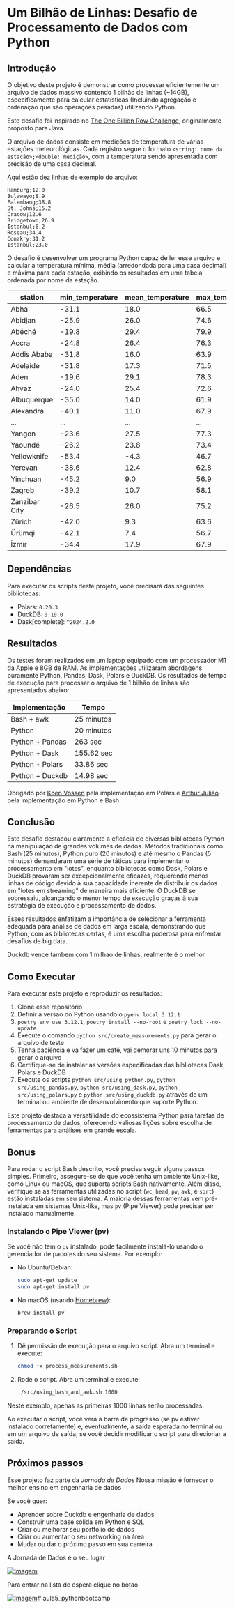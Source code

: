 # Um Bilhão de Linhas: Desafio de Processamento de Dados com Python

## Introdução

O objetivo deste projeto é demonstrar como processar eficientemente um arquivo de dados massivo contendo 1 bilhão de linhas (~14GB), especificamente para calcular estatísticas (Incluindo agregação e ordenação que são operações pesadas) utilizando Python. 

Este desafio foi inspirado no [The One Billion Row Challenge](https://github.com/gunnarmorling/1brc), originalmente proposto para Java.

O arquivo de dados consiste em medições de temperatura de várias estações meteorológicas. Cada registro segue o formato `<string: nome da estação>;<double: medição>`, com a temperatura sendo apresentada com precisão de uma casa decimal.

Aqui estão dez linhas de exemplo do arquivo:

```
Hamburg;12.0
Bulawayo;8.9
Palembang;38.8
St. Johns;15.2
Cracow;12.6
Bridgetown;26.9
Istanbul;6.2
Roseau;34.4
Conakry;31.2
Istanbul;23.0
```

O desafio é desenvolver um programa Python capaz de ler esse arquivo e calcular a temperatura mínima, média (arredondada para uma casa decimal) e máxima para cada estação, exibindo os resultados em uma tabela ordenada por nome da estação.

| station      | min_temperature | mean_temperature | max_temperature |
|--------------|-----------------|------------------|-----------------|
| Abha         | -31.1           | 18.0             | 66.5            |
| Abidjan      | -25.9           | 26.0             | 74.6            |
| Abéché       | -19.8           | 29.4             | 79.9            |
| Accra        | -24.8           | 26.4             | 76.3            |
| Addis Ababa  | -31.8           | 16.0             | 63.9            |
| Adelaide     | -31.8           | 17.3             | 71.5            |
| Aden         | -19.6           | 29.1             | 78.3            |
| Ahvaz        | -24.0           | 25.4             | 72.6            |
| Albuquerque  | -35.0           | 14.0             | 61.9            |
| Alexandra    | -40.1           | 11.0             | 67.9            |
| ...          | ...             | ...              | ...             |
| Yangon       | -23.6           | 27.5             | 77.3            |
| Yaoundé      | -26.2           | 23.8             | 73.4            |
| Yellowknife  | -53.4           | -4.3             | 46.7            |
| Yerevan      | -38.6           | 12.4             | 62.8            |
| Yinchuan     | -45.2           | 9.0              | 56.9            |
| Zagreb       | -39.2           | 10.7             | 58.1            |
| Zanzibar City| -26.5           | 26.0             | 75.2            |
| Zürich       | -42.0           | 9.3              | 63.6            |
| Ürümqi       | -42.1           | 7.4              | 56.7            |
| İzmir        | -34.4           | 17.9             | 67.9            |

## Dependências

Para executar os scripts deste projeto, você precisará das seguintes bibliotecas:

* Polars: `0.20.3`
* DuckDB: `0.10.0`
* Dask[complete]: `^2024.2.0`

## Resultados

Os testes foram realizados em um laptop equipado com um processador M1 da Apple e 8GB de RAM. As implementações utilizaram abordagens puramente Python, Pandas, Dask, Polars e DuckDB. Os resultados de tempo de execução para processar o arquivo de 1 bilhão de linhas são apresentados abaixo:

| Implementação | Tempo |
| --- | --- |
| Bash + awk | 25 minutos |
| Python | 20 minutos |
| Python + Pandas | 263 sec |
| Python + Dask | 155.62 sec  |
| Python + Polars | 33.86 sec |
| Python + Duckdb | 14.98 sec |

Obrigado por [Koen Vossen](https://github.com/koenvo) pela implementação em Polars e [Arthur Julião](https://github.com/ArthurJ) pela implementação em Python e Bash 

## Conclusão

Este desafio destacou claramente a eficácia de diversas bibliotecas Python na manipulação de grandes volumes de dados. Métodos tradicionais como Bash (25 minutos), Python puro (20 minutos) e até mesmo o Pandas (5 minutos) demandaram uma série de táticas para implementar o processamento em "lotes", enquanto bibliotecas como Dask, Polars e DuckDB provaram ser excepcionalmente eficazes, requerendo menos linhas de código devido à sua capacidade inerente de distribuir os dados em "lotes em streaming" de maneira mais eficiente. O DuckDB se sobressaiu, alcançando o menor tempo de execução graças à sua estratégia de execução e processamento de dados.

Esses resultados enfatizam a importância de selecionar a ferramenta adequada para análise de dados em larga escala, demonstrando que Python, com as bibliotecas certas, é uma escolha poderosa para enfrentar desafios de big data.

Duckdb vence tambem com 1 milhao de linhas, realmente é o melhor

## Como Executar

Para executar este projeto e reproduzir os resultados:

1. Clone esse repositório
2. Definir a versao do Python usando o `pyenv local 3.12.1`
2. `poetry env use 3.12.1`, `poetry install --no-root` e `poetry lock --no-update`
3. Execute o comando `python src/create_measurements.py` para gerar o arquivo de teste
4. Tenha paciência e vá fazer um café, vai demorar uns 10 minutos para gerar o arquivo
5. Certifique-se de instalar as versões especificadas das bibliotecas Dask, Polars e DuckDB
6. Execute os scripts `python src/using_python.py`, `python src/using_pandas.py`, `python src/using_dask.py`, `python src/using_polars.py` e `python src/using_duckdb.py` através de um terminal ou ambiente de desenvolvimento que suporte Python.

Este projeto destaca a versatilidade do ecossistema Python para tarefas de processamento de dados, oferecendo valiosas lições sobre escolha de ferramentas para análises em grande escala.

## Bonus

Para rodar o script Bash descrito, você precisa seguir alguns passos simples. Primeiro, assegure-se de que você tenha um ambiente Unix-like, como Linux ou macOS, que suporta scripts Bash nativamente. Além disso, verifique se as ferramentas utilizadas no script (`wc`, `head`, `pv`, `awk`, e `sort`) estão instaladas em seu sistema. A maioria dessas ferramentas vem pré-instalada em sistemas Unix-like, mas `pv` (Pipe Viewer) pode precisar ser instalado manualmente.

### Instalando o Pipe Viewer (pv)

Se você não tem o `pv` instalado, pode facilmente instalá-lo usando o gerenciador de pacotes do seu sistema. Por exemplo:

* No Ubuntu/Debian:
    
    ```bash
    sudo apt-get update
    sudo apt-get install pv
    ```
    
* No macOS (usando [Homebrew](https://brew.sh/)):
    
    ```bash
    brew install pv
    ```
    
### Preparando o Script

1. Dê permissão de execução para o arquivo script. Abra um terminal e execute:
    
    ```bash
    chmod +x process_measurements.sh
    ```

2. Rode o script. Abra um terminal e execute:
   
   ```bash
   ./src/using_bash_and_awk.sh 1000
   ```

Neste exemplo, apenas as primeiras 1000 linhas serão processadas.

Ao executar o script, você verá a barra de progresso (se pv estiver instalado corretamente) e, eventualmente, a saída esperada no terminal ou em um arquivo de saída, se você decidir modificar o script para direcionar a saída.

## Próximos passos

Esse projeto faz parte da *Jornada de Dados*
Nossa missão é fornecer o melhor ensino em engenharia de dados

Se você quer:

- Aprender sobre Duckdb e engenharia de dados
- Construir uma base sólida em Python e SQL
- Criar ou melhorar seu portfólio de dados
- Criar ou aumentar o seu networking na área
- Mudar ou dar o próximo passo em sua carreira

A Jornada de Dados é o seu lugar

[![Imagem](https://github.com/lvgalvao/data-engineering-roadmap/raw/main/pics/jornada.png)](https://www.jornadadedados2024.com.br/workshops)

Para entrar na lista de espera clique no botao

[![Imagem](https://raw.githubusercontent.com/lvgalvao/data-engineering-roadmap/main/pics/lista_de_espera.png)](https://forms.gle/hJMtRDP3MPBUGvwS7?orbt_src=orbt-vst-1RWyYmpICDu9gPknLgaD)# aula5_pythonbootcamp
